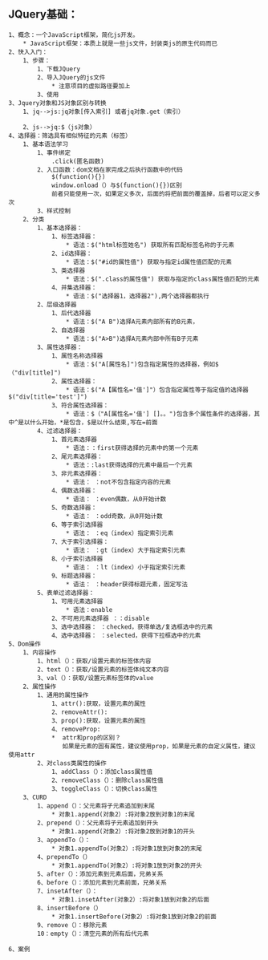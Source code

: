 ## JQuery基础：
    1、概念：一个JavaScript框架，简化js开发。
        * JavaScript框架：本质上就是一些js文件，封装类js的原生代码而已
    2、快入入门：
        1、步骤：
            1、下载JQuery
            2、导入JQuery的js文件
                * 注意项目的虚拟路径要加上
            3、使用
    3、Jquery对象和JS对象区别与转换
        1、jq-->js:jq对象[传入索引] 或者jq对象.get（索引）

        2、js-->jq:$（js对象）
    4、选择器：筛选具有相似特征的元素（标签）
        1、基本语法学习
            1、事件绑定
                .click(匿名函数)
            2、入口函数：dom文档在家完成之后执行函数中的代码
                $(function(){})
                window.onload（）与$(function(){})区别
                前者只能使用一次，如果定义多次，后面的将把前面的覆盖掉，后者可以定义多次
            3、样式控制
        2、分类
            1、基本选择器：
                1、标签选择器：
                    * 语法：$("html标签姓名") 获取所有匹配标签名称的于元素
                2、id选择器：
                    * 语法：$("#id的属性值") 获取与指定id属性值匹配的元素
                3、类选择器
                    * 语法：$(".class的属性值") 获取与指定的class属性值匹配的元素
                4、并集选择器：
                    * 语法：$("选择器1，选择器2"),两个选择器都执行
            2、层级选择器
                1、后代选择器
                    * 语法：$("A B")选择A元素内部所有的B元素，
                2、自选择器
                    * 语法：$("A>B")选择A元素内部中所有B子元素
            3、属性选择器：
                1、属性名称选择器
                    * 语法：$("A[属性名]")包含指定属性的选择器，例如$（"div[title]")
                2、属性选择器：
                    * 语法：$("A【属性名='值']"）包含指定属性等于指定值的选择器$("div[title='test']")
                3、符合属性选择器：
                    * 语法：$（"A[属性名='值'] []。。")包含多个属性条件的选择器，其中^是以什么开始，*是包含，$是以什么结束,写在=前面
            4、过滤选择器：
                1、首元素选择器
                    * 语法：：first获得选择的元素中的第一个元素
                2、尾元素选择器：
                    * 语法：:last获得选择的元素中最后一个元素
                3、非元素选择器：
                    * 语法： ：not不包含指定内容的元素
                4、偶数选择器：
                    * 语法： ：even偶数，从0开始计数
                5、奇数选择器：
                    * 语法： ：odd奇数，从0开始计数
                6、等于索引选择器
                    * 语法： ：eq（index）指定索引元素
                7、大于索引选择器：
                    * 语法： ：gt（index）大于指定索引元素
                8、小于索引选择器
                    * 语法： ：lt（index）小于指定索引元素
                9、标题选择器：
                    * 语法： ：header获得标题元素，固定写法
            5、表单过滤选择器：
                1、可用元素选择器
                    * 语法：enable
                2、不可用元素选择器 ：：disable
                3、选中选择器： ：checked，获得单选/复选框选中的元素
                4、选中选择器： ：selected，获得下拉框选中的元素
    5、Dom操作
        1、内容操作
            1、html（）：获取/设置元素的标签体内容
            2、text（）：获取/设置元素的标签体纯文本内容
            3、val（）：获取/设置元素标签体的value
        2、属性操作
            1、通用的属性操作
                1、attr():获取，设置元素的属性
                2、removeAttr():
                3、prop():获取，设置元素的属性
                4、removeProp:
                *  attr和prop的区别？
                   如果是元素的固有属性，建议使用prop，如果是元素的自定义属性，建议使用attr
            2、对class类属性的操作
                1、addClass（）：添加class属性值
                2、removeClass（）：删除class属性值
                3、toggleClass（）：切换class属性
        3、CURD
            1、append（）：父元素将子元素追加到末尾
                * 对象1.append(对象2）:将对象2放到对象1的末尾
            2、prepend（）：父元素将子元素追加到开头
                * 对象1.append(对象2）:将对象2放到对象1的开头
            3、appendTo（）：
                * 对象1.appendTo(对象2）:将对象1放到对象2的末尾
            4、prependTo（）
                * 对象1.appendTo(对象2）:将对象1放到对象2的开头
            5、after（）：添加元素到元素后面，兄弟关系
            6、before（）：添加元素到元素前面，兄弟关系
            7、insetAfter（）：
                * 对象1.insetAfter(对象2）:将对象1放到对象2的后面
            8、insertBefore（）
                * 对象1.insertBefore(对象2）:将对象1放到对象2的前面
            9、remove（）：移除元素
            10：empty（）：清空元素的所有后代元素

    6、案例